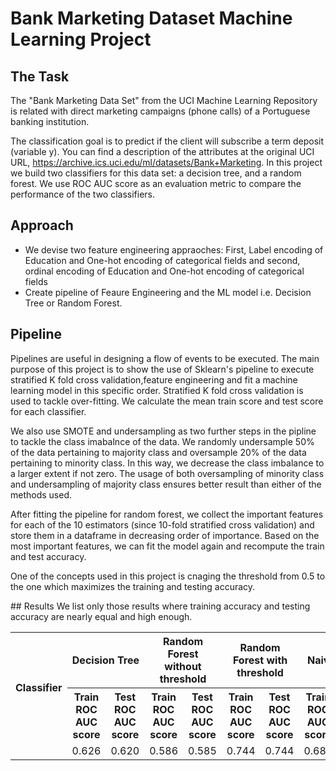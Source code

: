 # Bank Marketing Dataset Machine Learning Project
## The Task
The "Bank Marketing Data Set" from the UCI Machine Learning Repository is related with direct marketing campaigns (phone calls) of a Portuguese banking institution.

The classification goal is to predict if the client will subscribe a term deposit (variable y). You can find a description of the attributes at the original UCI URL, https://archive.ics.uci.edu/ml/datasets/Bank+Marketing.
In this project we build two classifiers for this data set: a decision tree, and a random forest. We use ROC AUC score as an evaluation metric to compare the performance of the two classifiers.
## Approach
<ul>
  <li> We devise two feature engineering appraoches: First, Label encoding of Education and One-hot encoding of categorical fields and second, ordinal encoding of Education and One-hot encoding of categorical fields</li>
  <li>Create pipeline of Feaure Engineering and the ML model i.e. Decision Tree or Random Forest.</li>
  </ul>
  
 ## Pipeline
 <p>Pipelines are useful in designing a flow of events to be executed. The main purpose of this project is to show the use of Sklearn's pipeline to execute stratified K fold cross validation,feature engineering and fit a machine learning model in this specific order. Stratified K fold cross validation is used to tackle over-fitting. We calculate the mean train score and test score for each classifier.</p>  
 <p> We also use SMOTE and undersampling as two further steps in the pipline to tackle the class imabalnce of the data. We randomly undersample 50% of the data pertaining to majority class and oversample 20% of the data pertaining to minority class. In this way, we decrease the class imbalance to a larger extent if not zero. The usage of both oversampling of minority class and undersampling of majority class ensures better result than either of the methods used.</p>
<p> After fitting the pipeline for random forest, we collect the important features for each of the 10 estimators (since 10-fold stratified cross validation) and store them in a dataframe in decreasing order of importance. Based on the most important features, we can fit the model again and recompute the train and test accuracy.</p>
 <p>One of the concepts used in this project is cnaging the threshold from 0.5 to the one which maximizes the training and testing accuracy.</p>
## Results
We list only those results where training accuracy and testing accuracy are nearly equal and high enough. 
<table>
  <tr>
    <th rowspan="2"> Classifier</th>
    <th colspan="2">Decision Tree</th>
    <th colspan="2">Random Forest without threshold </th>
    <th colspan="2">Random Forest with threshold </th>
    <th colspan="2">Naive Bayes </th>

  </tr>
  <tr>
    <th>Train ROC AUC score </th>
    <th> Test ROC AUC score </th>
    <th>Train ROC AUC score </th>
    <th> Test ROC AUC score </th>
    <th>Train ROC AUC score </th>
     <th> Test ROC AUC score </th>
     <th>Train ROC AUC score </th>
     <th> Test ROC AUC score </th>
      
  </tr>
  <tr>
    <td> </td>
    <td>0.626</td>
    <td>0.620</td>
      <td>0.586</td>
    <td>0.585</td>
      <td>0.744</td>
    <td>0.744</td>
      <td>0.688</td>
    <td>0.687</td>
  </tr>
</table>
